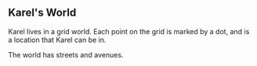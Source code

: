 ## Karel's World

Karel lives in a grid world. Each point on the grid is marked by a dot, and is a location that Karel can be in.

The world has streets and avenues.
